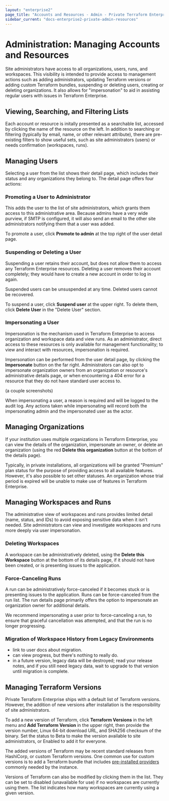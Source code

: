 ```yaml
---
layout: "enterprise2"
page_title: "Accounts and Resources - Admin - Private Terraform Enterprise"
sidebar_current: "docs-enterprise2-private-admin-resources"
---
```


# Administration: Managing Accounts and Resources

Site administrators have access to all organizations, users, runs, and workspaces. This visibility is intended to provide access to management actions such as adding administrators, updating Terraform versions or adding custom Terraform bundles, suspending or deleting users, creating or deleting organizations. It also allows for "impersonation" to aid in assisting regular users with issues in Terraform Enterprise.

## Viewing, Searching, and Filtering Lists

Each account or resource is initally presented as a searchable list, accessed by clicking the name of the resource on the left. In addition to searching or filtering (typically by email, name, or other relevant attribute), there are pre-existing filters to show useful sets, such as site administrators (users) or needs confirmation (workspaces, runs).

## Managing Users

Selecting a user from the list shows their detail page, which includes their status and any organizations they belong to. The detail page offers four actions:

### Promoting a User to Administrator

This adds the user to the list of site administrators, which grants them access to this administrative area. Because admins have a very wide purview, if SMTP is configured, it will also send an email to the other site administrators notifying them that a user was added.

To promote a user, click **Promote to admin** at the top right of the user detail page.

### Suspending or Deleting a User

Suspending a user retains their account, but does not allow them to access any Terraform Enterprise resources. Deleting a user removes their account completely; they would have to create a new account in order to log in again.

Suspended users can be unsuspended at any time. Deleted users cannot be recovered.

To suspend a user, click **Suspend user** at the upper right. To delete them, click **Delete User** in the "Delete User" section.

### Impersonating a User

Impersonation is the mechanism used in Terraform Enterprise to access organization and workspace data and view runs. As an administrator, direct access to these resources is only available for management functionality; to view and interact with resources, impersonation is required. 

Impersonation can be performed from the user detail page, by clicking the **Impersonate** button on the far right. Administrators can also opt to impersonate organization owners from an organization or resource's administrative details page, or when encountering a 404 error for a resource that they do not have standard user access to.

(a couple screenshots)

When impersonating a user, a reason is required and will be logged to the audit log. Any actions taken while impersonating will record both the impersonating admin and the impersonated user as the actor.

## Managing Organizations

If your institution uses multiple organizations in Terraform Enterprise, you can view the details of the organization, impersonate an owner, or delete an organization (using the red **Delete this organization** button at the bottom of the details page).

Typically, in private installations, all organizations will be granted "Premium" plan status for the purpose of providing access to all available features. However, it's also possible to set other statuses. An organization whose trial period is expired will be unable to make use of features in Terraform Enterprise.

## Managing Workspaces and Runs

The administrative view of workspaces and runs provides limited detail (name, status, and IDs) to avoid exposing sensitive data when it isn't needed. Site administrators can view and investigate workspaces and runs more deeply via user impersonation.

### Deleting Workspaces

A workspace can be administratively deleted, using the **Delete this Workspace** button at the bottom of its details page, if it should not have been created, or is presenting issues to the application.

### Force-Canceling Runs

A run can be administratively force-canceled if it becomes stuck or is presenting issues to the application. Runs can be force-canceled from the run list. The run details page primarily offers the option to impersonate an organization owner for additional details.

We recommend impersonating a user prior to force-canceling a run, to ensure that graceful cancellation was attempted, and that the run is no longer progressing.

### Migration of Workspace History from Legacy Environments

- link to user docs about migration.
- can view progress, but there's nothing to really do.
- in a future version, legacy data will be destroyed; read your release notes, and if you still need legacy data, wait to upgrade to that version until migration is complete.

## Managing Terraform Versions

Private Terraform Enterprise ships with a default list of Terraform versions. However, the addition of new versions after installation is the responsibility of site administrators. 

To add a new version of Terraform, click **Terraform Versions** in the left menu and **Add Terraform Version** in the upper right, then provide the version number, Linux 64-bit download URL, and SHA256 checksum of the binary. Set the status to Beta to make the version available to site administrators, or Enabled to add it for everyone.

The added versions of Terraform may be recent standard releases from HashiCorp, or custom Terraform versions. One common use for custom versions is to add a Terraform bundle that includes [pre-installed providers](../../run/index.html#custom-and-community-providers) commonly needed by the instance.

Versions of Terraform can also be modified by clicking them in the list. They can be set to disabled (unavailable for use) if no workspaces are currently using them. The list indicates how many workspaces are currently using a given version.